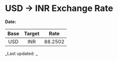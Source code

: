 # USD → INR Exchange Rate

**Date:** 

| Base | Target | Rate  |
|:----:|:------:|:-----:|
| USD  | INR    | 88.2502 |

_Last updated: _